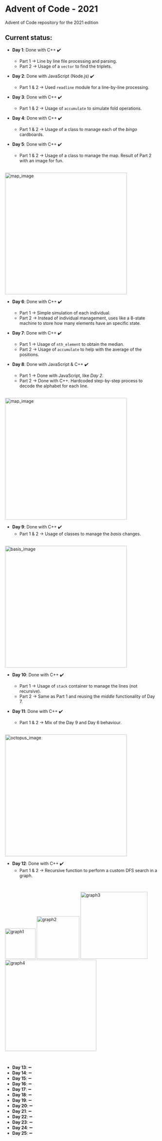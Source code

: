 # Advent of Code - 2021
Advent of Code repository for the 2021 edition

##  Current status:
- **Day 1**: Done with C++ :heavy_check_mark:
    - Part 1 -> Line by line file processing and parsing.
    - Part 2 -> Usage of a `vector` to find the triplets.

 - **Day 2**: Done with JavaScript (Node.js) :heavy_check_mark:
    - Part 1 & 2 -> Used `readline` module for a line-by-line processing.

 - **Day 3**: Done with C++ :heavy_check_mark:
    - Part 1 & 2 -> Usage of `accumulate` to simulate fold operations.

 - **Day 4**: Done with C++ :heavy_check_mark:
    - Part 1 & 2 -> Usage of a class to manage each of the _bingo_ cardboards.

 - **Day 5**: Done with C++ :heavy_check_mark:
    - Part 1 & 2 -> Usage of a class to manage the map. Result of Part 2 with an image for fun.
<br/>
   <img src="https://github.com/jodoldar/AoC-2021/blob/b30dd50a8938e03aec6785d6951b4cc51e5f0ce1/Day%205/vent_map.png?raw=true" alt="map_image" width="400">
<br/>

 - **Day 6**: Done with C++ :heavy_check_mark:
    - Part 1 -> Simple simulation of each individual.
    - Part 2 -> Instead of individual management, uses like a 8-state machine to store how many elements have an specific state.

 - **Day 7**: Done with C++ :heavy_check_mark:
    - Part 1 -> Usage of `nth_element` to obtain the median.
    - Part 2 -> Usage of `accumulate` to help with the average of the positions.

 - **Day 8**: Done with JavaScript & C++ :heavy_check_mark:
    - Part 1 -> Done with JavaScript, like _Day 2_.
    - Part 2 -> Done with C++. Hardcoded step-by-step process to decode the alphabet for each line.   
<br/>
    <img src="https://github.com/jodoldar/AoC-2021/blob/84e228dc1024a28a18729ee6c31c2aee43736982/Day%208/numbers.png?raw=true" alt="map_image" width="400">
<br/>

 - **Day 9**: Done with C++ :heavy_check_mark:
    - Part 1 & 2 -> Usage of classes to manage the _basis_ changes.

<br/>
    <img src="https://github.com/jodoldar/AoC-2021/blob/99877765204134b9d131b94b487d9ca206b4e2fe/Day%209/anim.gif?raw=true" alt="basis_image" width="400">
<br/>

 - **Day 10**: Done with C++ :heavy_check_mark:
    - Part 1 -> Usage of `stack` container to manage the lines (not recursive).
    - Part 2 -> Same as Part 1 and reusing the _middle_ functionality of Day 7.

 - **Day 11**: Done with C++ :heavy_check_mark:
    - Part 1 & 2 -> Mix of the Day 9 and Day 6 behaviour.

<br/>
    <img src="https://github.com/jodoldar/AoC-2021/blob/a5182b545d490505445cfe8474148f33622ae6ad/Day%2011/anim.gif?raw=true" alt="octopus_image" width="400">
<br/>

 - **Day 12**: Done with C++ :heavy_check_mark:
    - Part 1 & 2 -> Recursive function to perform a custom DFS search in a graph.

<br/>
<p float="center">
    <img src="https://github.com/jodoldar/AoC-2021/blob/0485748a54152519a2d8d8d787711e9505203277/Day%2012/images/sample.png?raw=true" alt="graph1" width="100" />
    <img src="https://github.com/jodoldar/AoC-2021/blob/0485748a54152519a2d8d8d787711e9505203277/Day%2012/images/sample2.png?raw=true" alt="graph2" width="140" />
    <img src="https://github.com/jodoldar/AoC-2021/blob/0485748a54152519a2d8d8d787711e9505203277/Day%2012/images/sample3.png?raw=true" alt="graph3" width="220" />
    <img src="https://github.com/jodoldar/AoC-2021/blob/0485748a54152519a2d8d8d787711e9505203277/Day%2012/images/output.png?raw=true" alt="graph4" width="300" />
</p>
<br/>

 - **Day 13**: :heavy_minus_sign:
 - **Day 14**: :heavy_minus_sign:
 - **Day 15**: :heavy_minus_sign:
 - **Day 16**: :heavy_minus_sign:
 - **Day 17**: :heavy_minus_sign:
 - **Day 18**: :heavy_minus_sign:
 - **Day 19**: :heavy_minus_sign:
 - **Day 20**: :heavy_minus_sign:
 - **Day 21**: :heavy_minus_sign:
 - **Day 22**: :heavy_minus_sign:
 - **Day 23**: :heavy_minus_sign:
 - **Day 24**: :heavy_minus_sign:
 - **Day 25**: :heavy_minus_sign:
